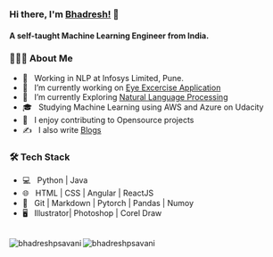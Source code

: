 ### Hi there, I'm [Bhadresh!](https://www.linkedin.com/in/bhadreshsavani/) 👋

<h4> A self-taught Machine Learning Engineer from India.</h4>

<h3> 👨🏻‍💻 About Me </h3>

- 💼 &nbsp; Working in NLP at Infosys Limited, Pune.
- 🔭 &nbsp; I’m currently working on [Eye Excercise Application](https://github.com/bhadreshpsavani/EyeExerciseApp)
- 🌱 &nbsp; I’m currently Exploring [Natural Language Processing](https://github.com/bhadreshpsavani/UnderstandingNLP)
- 🎓 &nbsp; Studying Machine Learning using AWS and Azure on Udacity
- 🤔 &nbsp; I enjoy contributing to Opensource projects
- ✍️ &nbsp; I also write [Blogs](https://medium.com/@bhadreshpsavani)

<h3>🛠 Tech Stack</h3>

- 💻 &nbsp; Python | Java 
- 🌐 &nbsp; HTML | CSS | Angular | ReactJS 
- 🔧 &nbsp; Git | Markdown | Pytorch | Pandas | Numoy
- 🖥 &nbsp; Illustrator| Photoshop | Corel Draw

<br/>
<img align="left" src="https://github-readme-stats.vercel.app/api?username=bhadreshpsavani&show_icons=true&theme=onedark" alt="bhadreshpsavani" />
<img align="left" src="https://github-readme-stats.vercel.app/api/top-langs/?username=bhadreshpsavani&layout=compact&hide=html&theme=onedark" alt="bhadreshpsavani" />
